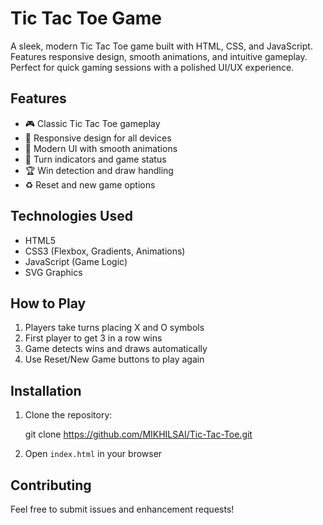 # Tic Tac Toe Game

A sleek, modern Tic Tac Toe game built with HTML, CSS, and JavaScript. Features responsive design, smooth animations, and intuitive gameplay. Perfect for quick gaming sessions with a polished UI/UX experience.

## Features

- 🎮 Classic Tic Tac Toe gameplay
- 📱 Responsive design for all devices
- 🎨 Modern UI with smooth animations
- 🔄 Turn indicators and game status
- 🏆 Win detection and draw handling
- ♻️ Reset and new game options

## Technologies Used

- HTML5
- CSS3 (Flexbox, Gradients, Animations)
- JavaScript (Game Logic)
- SVG Graphics

## How to Play

1. Players take turns placing X and O symbols
2. First player to get 3 in a row wins
3. Game detects wins and draws automatically
4. Use Reset/New Game buttons to play again

## Installation

1. Clone the repository:

   git clone https://github.com/MIKHILSAI/Tic-Tac-Toe.git

2. Open `index.html` in your browser

## Contributing

Feel free to submit issues and enhancement requests!
